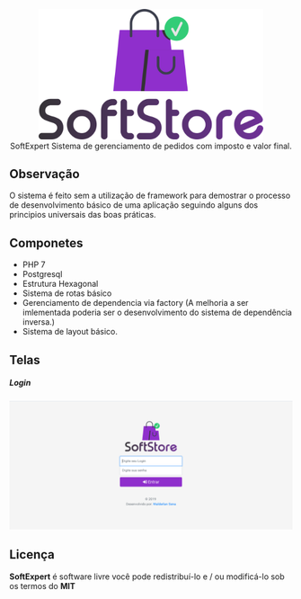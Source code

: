 <p align="center">
  <img src="https://github.com/WalderlanSena/softExpert/blob/master/public/assets/img/logo.png" width="400">
  <br>
  SoftExpert Sistema de gerenciamento de pedidos com imposto e valor final.
</p>


## Observação
O sistema é feito sem a utilização de framework para demostrar o processo de desenvolvimento básico 
de uma aplicação seguindo alguns dos principios universais das boas práticas.

## Componetes 
- PHP 7
- Postgresql
- Estrutura Hexagonal
- Sistema de rotas básico
- Gerenciamento de dependencia via factory (A melhoria a ser imlementada poderia ser o desenvolvimento do sistema de dependência inversa.)
- Sistema de layout básico.

## Telas

##### Login
<p align="center">
  <img src="https://github.com/WalderlanSena/softExpert/blob/master/public/artes/login.png"/>
</p>


## Licença

**SoftExpert** é software livre você pode redistribuí-lo e / ou modificá-lo sob os termos do **MIT**
